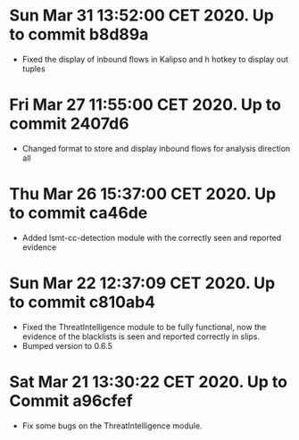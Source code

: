 # Sun Mar 31 13:52:00 CET 2020. Up to commit b8d89a
- Fixed the display of inbound flows in Kalipso and h hotkey to display out tuples
# Fri Mar 27 11:55:00 CET 2020. Up to commit 2407d6
- Changed format to store and display inbound flows for analysis direction all
# Thu Mar 26 15:37:00 CET 2020. Up to commit ca46de
- Added lsmt-cc-detection module with the correctly seen and reported evidence
# Sun Mar 22 12:37:09 CET 2020. Up to commit c810ab4
- Fixed the ThreatIntelligence module to be fully functional, now the evidence of the blacklists is seen and reported correctly in slips.
- Bumped version to 0.6.5
# Sat Mar 21 13:30:22 CET 2020. Up to Commit a96cfef
- Fix some bugs on the ThreatIntelligence module.
